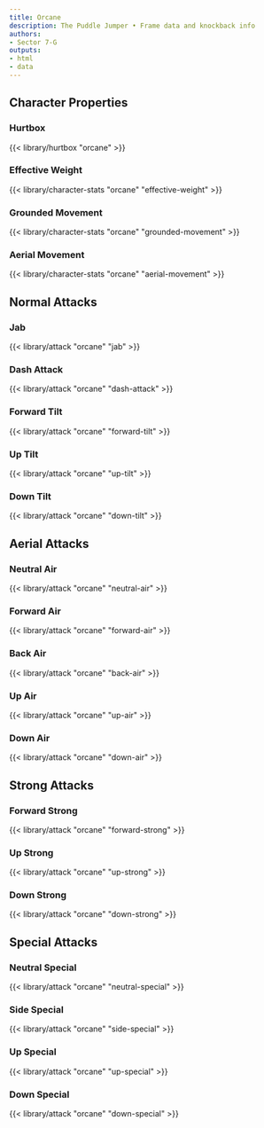 ```yaml
---
title: Orcane
description: The Puddle Jumper • Frame data and knockback info
authors:
- Sector 7-G
outputs:
- html
- data
---
```


## Character Properties
### Hurtbox
{{< library/hurtbox "orcane" >}}
### Effective Weight
{{< library/character-stats "orcane" "effective-weight" >}}
### Grounded Movement
{{< library/character-stats "orcane" "grounded-movement" >}}
### Aerial Movement
{{< library/character-stats "orcane" "aerial-movement" >}}

## Normal Attacks
### Jab
{{< library/attack "orcane" "jab" >}}
### Dash Attack
{{< library/attack "orcane" "dash-attack" >}}
### Forward Tilt
{{< library/attack "orcane" "forward-tilt" >}}
### Up Tilt
{{< library/attack "orcane" "up-tilt" >}}
### Down Tilt
{{< library/attack "orcane" "down-tilt" >}}

## Aerial Attacks
### Neutral Air
{{< library/attack "orcane" "neutral-air" >}}
### Forward Air
{{< library/attack "orcane" "forward-air" >}}
### Back Air
{{< library/attack "orcane" "back-air" >}}
### Up Air
{{< library/attack "orcane" "up-air" >}}
### Down Air
{{< library/attack "orcane" "down-air" >}}

## Strong Attacks
### Forward Strong
{{< library/attack "orcane" "forward-strong" >}}
### Up Strong
{{< library/attack "orcane" "up-strong" >}}
### Down Strong
{{< library/attack "orcane" "down-strong" >}}

## Special Attacks
### Neutral Special
{{< library/attack "orcane" "neutral-special" >}}
### Side Special
{{< library/attack "orcane" "side-special" >}}
### Up Special
{{< library/attack "orcane" "up-special" >}}
### Down Special
{{< library/attack "orcane" "down-special" >}}
